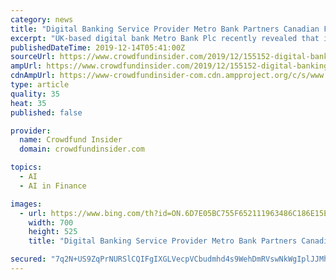 ```yaml
---
category: news
title: "Digital Banking Service Provider Metro Bank Partners Canadian Fintech Sensibill to Test App-based Online Receipt System"
excerpt: "UK-based digital bank Metro Bank Plc recently revealed that it has teamed up with Canadian Fintech firm Sensibill in order to test out an app-based online ... which was led by artificial intelligence (AI)-focused VC fund Radical Ventures. Established in 2013, Sensibill works with multinational financial institutions to solve their users ..."
publishedDateTime: 2019-12-14T05:41:00Z
sourceUrl: https://www.crowdfundinsider.com/2019/12/155152-digital-banking-service-provider-metro-bank-partners-canadian-fintech-sensibill-to-test-app-based-online-receipt-system/
ampUrl: https://www.crowdfundinsider.com/2019/12/155152-digital-banking-service-provider-metro-bank-partners-canadian-fintech-sensibill-to-test-app-based-online-receipt-system/amp/
cdnAmpUrl: https://www-crowdfundinsider-com.cdn.ampproject.org/c/s/www.crowdfundinsider.com/2019/12/155152-digital-banking-service-provider-metro-bank-partners-canadian-fintech-sensibill-to-test-app-based-online-receipt-system/amp/
type: article
quality: 35
heat: 35
published: false

provider:
  name: Crowdfund Insider
  domain: crowdfundinsider.com

topics:
  - AI
  - AI in Finance

images:
  - url: https://www.bing.com/th?id=ON.6D7E05BC755F652111963486C186E15E
    width: 700
    height: 525
    title: "Digital Banking Service Provider Metro Bank Partners Canadian Fintech Sensibill to Test App-based Online Receipt System"

secured: "7q2N+US9ZqPrNURSlCQIFgIXGLVecpVCbudmhd4s9WehDmRVswNkWgIplJJMhmBqXCw7p8CYz16ukUI+KA0jYcWMxO5nxp4nkjGmSkZONuvZ+Kj38bFIKeSbygFdWi7i4640sap0Igqtx/19Ijp4IohSdKnQZRpPd/ef5NL0PE8uLTPmOe4G+MOaDL/hRzKruQtpn5OIZf5QCFkjaGk7pl4nLlp0Qmf31Q9GWP7HDy4H3GXv+5la22F2ikAXmWYeKw75N5Aq4kUrq+xllQ/1Bw==;1gC4clomGasQSRsCw1puTQ=="
---
```


